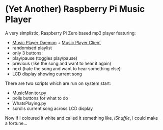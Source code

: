 # (Yet Another) Raspberry Pi Music Player
A very simplistic, Raspberry Pi Zero based mp3 player featuring:
* [Music Player Daemon](https://www.musicpd.org/) + [Music Player Client](https://www.musicpd.org/clients/mpc/)
* randomised playlist
* only 3 buttons:
 * play/pause (toggles play/pause)
 * previous (like the song and want to hear it again)
 * next (hate the song and want to hear something else)
* LCD display showing current song

There are two scripts which are run on system start:
* MusicMonitor.py
 * polls buttons for what to do
* WhatsPlaying.py
 * scrolls current song across LCD display

Now if I coloured it white and called it something like, _iShuffle_, I could make a fortune...
